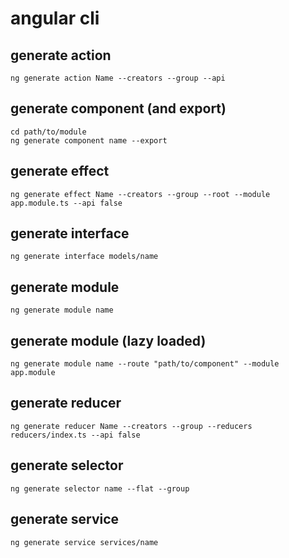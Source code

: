 # angular cli

## generate action
```
ng generate action Name --creators --group --api
```

## generate component (and export)
```
cd path/to/module
ng generate component name --export
```

## generate effect
```
ng generate effect Name --creators --group --root --module app.module.ts --api false
```
## generate interface
```
ng generate interface models/name
```

## generate module
```
ng generate module name
```

## generate module (lazy loaded)
```
ng generate module name --route "path/to/component" --module app.module
```

## generate reducer
```
ng generate reducer Name --creators --group --reducers reducers/index.ts --api false
```

## generate selector
```
ng generate selector name --flat --group
```

## generate service
```
ng generate service services/name
```
